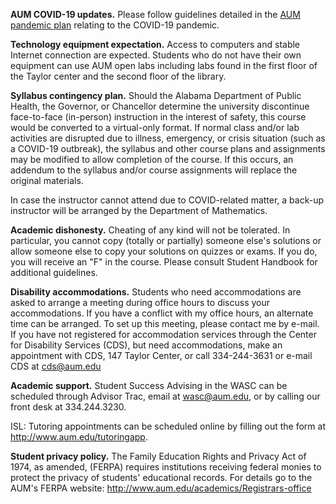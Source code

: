 **AUM COVID-19 updates.**
Please follow guidelines detailed in the
[AUM pandemic plan](https://www.aum.edu/backtocampus)
relating to the COVID-19 pandemic.

<!-- **Social distancing guidelines**
Following the AUM social distancing and face covering policy,
all members (faculty and students) in this class must 
maintain social distancing at all time in an indoor classroom as follows:

* Stay at least 6 feet from other people
* Avoid unnecessary grouping and congregating of people
* Adhere to posted signage that regulates pedestrian traffic flow

Under AUM's COVID-19 Campus Health Policy,
all students must _wear face coverings_
(face masks, face shields, and any other covering
that is consistent with federal and state public health guidance)
during most campus activities, including during our in-person class sessions,
unless an exemption has been approved by the Dean of Students or the Center for Disability Services.
Students who violate these policies will be asked to leave the classroom to
access the lecture/course materials online and may be referred to the Office of the Dean of Students.

**Course attendance policy**
Students are expected to attend regular class meetings either
in-person or virtually.
After missing 6 class meetings, a student will receive an 'FA' grade.
However,

* Students who are diagnosed with COVID-19 or
  who are in self-quarantine at the direction of a health care professional
  should not attend a face-to-face (in-person) class.
* Students who have COVID-19 like symptoms
  should not attend a f2f class until the symptoms are gone and
  the student is cleared by a health professional that the student is COVID free.

Attendance in those two cases may be excused and arrangement,
can be made for students to complete missed work.
Such arrangements must be requested by students, -->

**Technology equipment expectation.**
Access to computers and stable Internet connection are expected.
Students who do not have their own equipment can use AUM open labs including labs found in the first floor of the Taylor center and the second floor of the library.

**Syllabus contingency plan.**
Should the Alabama Department of Public Health,
the Governor, or Chancellor determine the university discontinue
face-to-face (in-person) instruction in the interest of safety,
this course would be converted to a virtual-only format.
If normal class and/or lab activities are disrupted due to
illness, emergency, or crisis situation (such as a COVID-19 outbreak),
the syllabus and other course plans and assignments may be
modified to allow completion of the course.
If this occurs, an addendum to the syllabus and/or course assignments
will replace the original materials.

In case the instructor cannot attend due to COVID-related matter,
a back-up instructor will be arranged by the Department of Mathematics.

**Academic dishonesty.**
Cheating of any kind will not be tolerated.
In particular, you cannot copy (totally or partially) someone else's solutions
or allow someone else to copy your solutions on quizzes or exams.
If you do, you will receive an "F" in the course.
Please consult Student Handbook for additional guidelines.

**Disability accommodations.**
Students who need accommodations are asked to arrange a meeting
during office hours to discuss your accommodations.
If you have a conflict with my office hours, an alternate time can be arranged.
To set up this meeting, please contact me by e-mail.
If you have not registered for accommodation services through the
Center for Disability Services (CDS), but need accommodations,
make an appointment with CDS, 147 Taylor Center,
or call 334-244-3631 or e-mail CDS at <cds@aum.edu>

**Academic support.**
Student Success Advising in the WASC can be scheduled through Advisor Trac,
email at wasc@aum.edu, or by calling our front desk at 334.244.3230.
<!-- Students can meet through Blackboard Collaborate or face to face.
Masks are required for face to face meetings. -->
ISL: Tutoring appointments can be scheduled online by filling out the form at
<http://www.aum.edu/tutoringapp>.
<!-- Students will have the option of receiving face to face (w/masks and social distancing)
or Blackboard Collaborate sessions.  Students can “drop in” and schedule an appointment. -->
<!-- Online tutoring is preferred. Everyone should be prepared to follow signage and socially distance.
Students are highly encouraged to bring their own laptop to allow for document sharing. -->

<!-- All students have the opportunity to receive free academic support at AUM.
Visit the Learning Center (LC) in the WASC on second floor Library
or the Instructional Support Lab (ISL) in 203 Goodwyn Hall.
The LC and ISL offers writing consulting as well as tutoring in almost
every class through graduate school.
The LC may be reached at 244-3470 (call or walk-in for a session),
and the ISL may be reached at 244-3265.
ISL tutoring is first-come-first served.
Current operating hours can be found at <http://www.aum.edu/learningcenter>. -->

**Student privacy policy.**
The Family Education Rights and Privacy Act of 1974,
as amended, (FERPA) requires institutions receiving federal monies to protect
the privacy of students' educational records.
For details go to the AUM's FERPA website: <http://www.aum.edu/academics/Registrars-office>
